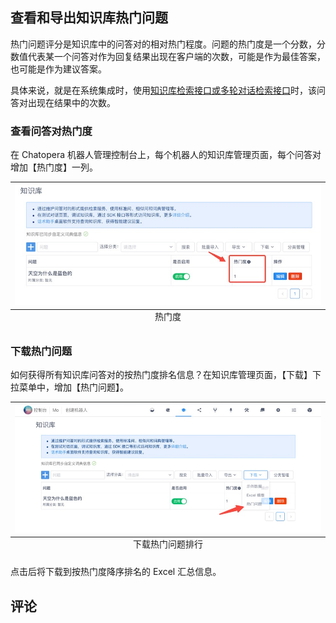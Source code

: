 ## 查看和导出知识库热门问题

热门问题评分是知识库中的问答对的相对热门程度。问题的热门度是一个分数，分数值代表某一个问答对作为回复结果出现在客户端的次数，可能是作为最佳答案，也可能是作为建议答案。

具体来说，就是在系统集成时，使用[知识库检索接口或多轮对话检索接口](/products/chatbot-platform/references/sdk/chatbot/chat.html)时，该问答对出现在结果中的次数。

### 查看问答对热门度

在 Chatopera 机器人管理控制台上，每个机器人的知识库管理页面，每个问答对增加【热门度】一列。

<table class="image">
    <caption align="bottom">热门度</caption>
    <tr>
        <td><img width="800" src="../../../images/products/faq/image2021-8-10_01.jpg" alt="" /></td>
    </tr>
</table>

### 下载热门问题

如何获得所有知识库问答对的按热门度排名信息？在知识库管理页面，【下载】下拉菜单中，增加【热门问题】。

<table class="image">
    <caption align="bottom">下载热门问题排行</caption>
    <tr>
        <td><img width="800" src="../../../images/products/faq/image2021-8-10_02.jpg" alt="" /></td>
    </tr>
</table>

点击后将下载到按热门度降序排名的 Excel 汇总信息。

## 评论

<script src="https://utteranc.es/client.js"
        repo="chatopera/docs"
        issue-term="pathname"
        label="Comment"
        theme="github-light"
        crossorigin="anonymous"
        async>
</script>
